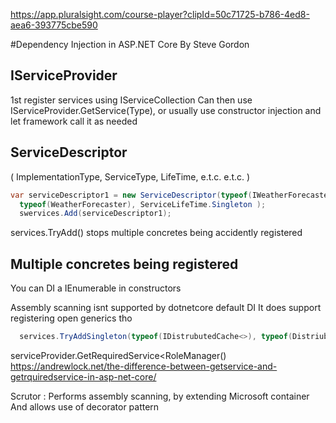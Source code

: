 ﻿https://app.pluralsight.com/course-player?clipId=50c71725-b786-4ed8-aea6-393775cbe590

#Dependency Injection in ASP.NET Core
By Steve Gordon

## IServiceProvider
1st register services using IServiceCollection
Can then use IServiceProvider.GetService(Type), or usually use constructor injection and let framework call it as needed

## ServiceDescriptor
( ImplementationType, ServiceType, LifeTime, e.t.c. e.t.c. )

```c#
var serviceDescriptor1 = new ServiceDescriptor(typeof(IWeatherForecaster),
  typeof(WeatherForecaster), ServiceLifeTime.Singleton );
  swervices.Add(serviceDescriptor1);
```

services.TryAdd() stops multiple concretes being accidently registered 

## Multiple concretes being registered
You can DI a IEnumerable<IFoo> in constructors

Assembly scanning isnt supported by dotnetcore default DI 
It does support registering open generics tho

```c#
  services.TryAddSingleton(typeof(IDistrubutedCache<>), typeof(DistriubutedCache<>))
```

serviceProvider.GetRequiredService<RoleManager<TennisBookingsRole>()
https://andrewlock.net/the-difference-between-getservice-and-getrquiredservice-in-asp-net-core/

Scrutor : Performs assembly scanning, by extending Microsoft container
And allows use of decorator pattern

